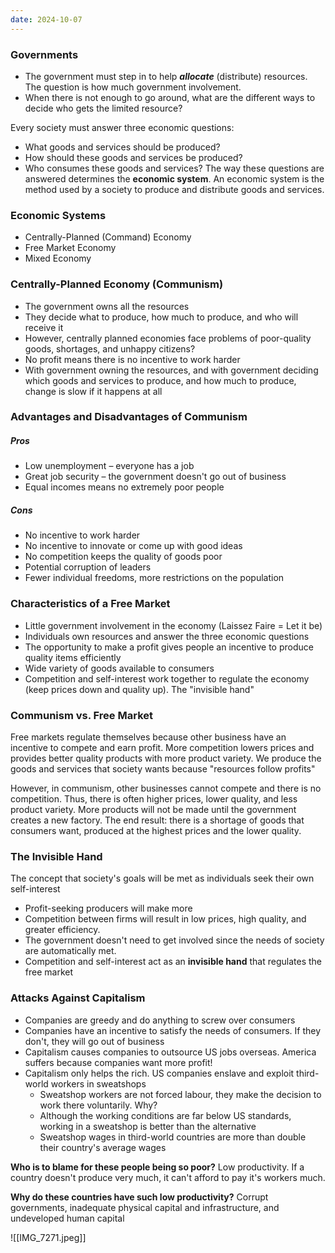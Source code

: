 ```yaml
---
date: 2024-10-07
---
```

### Governments
- The government must step in to help ***allocate*** (distribute) resources. The question is how much government involvement.
- When there is not enough to go around, what are the different ways to decide who gets the limited resource?

Every society must answer three economic questions:
- What goods and services should be produced?
- How should these goods and services be produced?
- Who consumes these goods and services?
The way these questions are answered determines the **economic system**. An economic system is the method used by a society to produce and distribute goods and services.
### Economic Systems
- Centrally-Planned (Command) Economy
- Free Market Economy
- Mixed Economy
### Centrally-Planned Economy (Communism)
- The government owns all the resources
- They decide what to produce, how much to produce, and who will receive it
- However, centrally planned economies face problems of poor-quality goods, shortages, and unhappy citizens?
- No profit means there is no incentive to work harder
- With government owning the resources, and with government deciding which goods and services to produce, and how much to produce, change is slow if it happens at all

### Advantages and Disadvantages of Communism
##### Pros
- Low unemployment – everyone has a job
- Great job security – the government doesn't go out of business
- Equal incomes means no extremely poor people
##### Cons
- No incentive to work harder
- No incentive to innovate or come up with good ideas
- No competition keeps the quality of goods poor
- Potential corruption of leaders
- Fewer individual freedoms, more restrictions on the population

### Characteristics of a Free Market
- Little government involvement in the economy (Laissez Faire = Let it be)
- Individuals own resources and answer the three economic questions
- The opportunity to make a profit gives people an incentive to produce quality items efficiently
- Wide variety of goods available to consumers
- Competition and self-interest work together to regulate the economy (keep prices down and quality up). The "invisible hand"

### Communism vs. Free Market
Free markets regulate themselves because other business have an incentive to compete and earn profit. More competition lowers prices and provides better quality products with more product variety. We produce the goods and services that society wants because "resources follow profits"

However, in communism, other businesses cannot compete and there is no competition. Thus, there is often higher prices, lower quality, and less product variety. More products will not be made until the government creates a new factory. The end result: there is a shortage of goods that consumers want, produced at the highest prices and the lower quality.

### The Invisible Hand
The concept that society's goals will be met as individuals seek their own self-interest
- Profit-seeking producers will make more
- Competition between firms will result in low prices, high quality, and greater efficiency.
- The government doesn't need to get involved since the needs of society are automatically met.
- Competition and self-interest act as an **invisible hand** that regulates the free market

### Attacks Against Capitalism
- Companies are greedy and do anything to screw over consumers
- Companies have an incentive to satisfy the needs of consumers. If they don't, they will go out of business
- Capitalism causes companies to outsource US jobs overseas. America suffers because companies want more profit!
- Capitalism only helps the rich. US companies enslave and exploit third-world workers in sweatshops
	- Sweatshop workers are not forced labour, they make the decision to work there voluntarily. Why?
	- Although the working conditions are far below US standards, working in a sweatshop is better than the alternative
	- Sweatshop wages in third-world countries are more than double their country's average wages

**Who is to blame for these people being so poor?** Low productivity. If a country doesn't produce very much, it can't afford to pay it's workers much.

**Why do these countries have such low productivity?** Corrupt governments, inadequate physical capital and infrastructure, and undeveloped human capital

![[IMG_7271.jpeg]]



